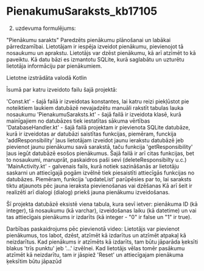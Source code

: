 # PienakumuSaraksts_kb17105

2. uzdevuma formulējums: 

"Pienākumu sarakts"
Paredzēts pienākumu plānošanai un labākai pārredzamībai. 
Lietotājam ir iespēja izveidot pienākumu, pievienojot tā nosaukumu un aprakstu. 
Lietotājs var dzēst pienākumu, kā arī atzīmēt to kā paveiktu.
Kā datu bāzi es izmantotu SQLite, kurā saglabātu un uzturētu lietotāja informāciju par pienākumiem.

Lietotne izstrādāta valodā Kotlin

Īsumā par katru izveidoto failu šajā projektā:

  'Const.kt' - šajā failā ir izveidotas konstantes, lai katru reizi piekļūstot pie noteiktiem laukiem datubāzē nevajadzētu manuāli rakstīt tabulas lauka nosaukumu
  'PienakumuSaraksts.kt' - šajā failā ir izveidota klasē, kurā mainīgajiem no datubāzes tiek iestatītas sākuma vērtības
  'DatabaseHandler.kt' - šajā failā projektam ir pievienota SQLite datubāze, kurā ir izveidotas ar datubāzi saistītas funkcijas,
      piemēram, funckija 'addResponsibility' ļaus lietotājam izveidot jaunu ierakstu datubāzē jeb pievienot jaunu pienākumu savā sarakstā, 
      taču funkcija 'getResponsibility' ļaus iegūt datubāzē esošos pienākumus. Šajā failā ir arī citas funkcijas, bet to nosaukumi,
      manuprāt, paskaidros paši sevi (deleteResponsibilty u.c.)
  'MainActivity.kt' - galvenais fails, kurā notiek sazināšanās ar lietotāju saskarni un attiecīgajā pogām izvēlnē tiek piesaistīti
      attiecīgās funkcijas no datubāzes. Piemēram, funkcija 'updateList' parūpēsies par to, lai saraksts tiktu atjaunots pēc jauna
      ieraksta pievienošanas vai dzēšanas Kā arī šeit ir realizēti arī dialogi (dialog) priekš jauna pienākumu izveidošanas.

Šī projekta datubāzē eksistē viena tabula, kura sevī ietver: pienākuma ID (kā integer), tā nosaukumu (kā varchar),
izveidošanas laiku (kā datetime) un vai tas attiecīgais pienākums ir izdarīts (kā integer - "0" ir false un "1" ir true).

Darbības paskaidrojums pēc pievienotā video:
Lietotājs var pievienot pienākumus, tos labot, dzēst, atzīmēt kā izdarītus un atzīmēt atpakaļ kā neizdarītus. 
Kad pienākums ir atzīmēts kā izdarīts, tam būtu jāparāda ķeksīti blakus 'trīs punktu' jeb '...' izvēlnei. 
Kad lietotājs vēlas tomēr pasākumu atzīmēt kā neizdarītu, tam ir jāspiež 'Reset' un attiecīgajam pienākuma ķeksītim būtu jāpazūd

